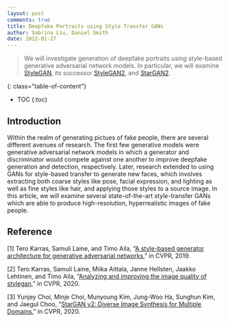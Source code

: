 ```yaml
---
layout: post
comments: true
title: Deepfake Portraits using Style Transfer GANs
author: Sabrina Liu, Daniel Smith
date: 2022-01-27
---
```



> We will investigate generation of deepfake portraits using style-based generative adversarial network models. In particular, we will examine [StyleGAN](https://github.com/NVlabs/stylegan), its successor [StyleGAN2](https://github.com/NVlabs/stylegan2), and [StarGAN2](https://github.com/clovaai/stargan-v2).

<!--more-->
{: class="table-of-content"}
* TOC
{:toc}

## Introduction
Within the realm of generating pictues of fake people, there are several different avenues of research. The first few generative models were generative adversarial network models in which a generator and discriminator would compete against one another to improve deepfake generation and detection, respectively. Later, research extended to using GANs for style-based transfer to generate new faces, which involves extracting both coarse styles like pose, facial expression, and lighting as well as fine styles like hair, and applying those styles to a source image. In this article, we will examine several state-of-the-art style-transfer GANs which are able to produce high-resolution, hyperrealistic images of fake people.


## Reference
[1] Tero Karras, Samuli Laine, and Timo Aila, “[A style-based
generator architecture for generative adversarial networks](https://arxiv.org/pdf/1812.04948.pdf),” in
CVPR, 2019.

[2] Tero Karras, Samuli Laine, Miika Aittala, Janne Hellsten,
Jaakko Lehtinen, and Timo Aila, “[Analyzing and improving
the image quality of stylegan](https://arxiv.org/pdf/1912.04958.pdf),” in CVPR, 2020.

[3] Yunjey Choi, Minje Choi, Munyoung Kim, Jung-Woo Ha,
Sunghun Kim, and Jaegul Choo, “[StarGAN v2: Diverse Image Synthesis for Multiple Domains](https://arxiv.org/pdf/1912.01865.pdf),” in CVPR, 2020.

<!-- 
## Main Content
Your survey starts here. You can refer to the [source code](https://github.com/lilianweng/lil-log/tree/master/_posts) of [lil's blogs](https://lilianweng.github.io/lil-log/) for article structure ideas or Markdown syntax. We've provided a [sample post](https://ucladeepvision.github.io/CS188-Projects-2022Winter/2017/06/21/an-overview-of-deep-learning.html) from Lilian Weng and you can find the source code [here](https://raw.githubusercontent.com/UCLAdeepvision/CS188-Projects-2022Winter/main/_posts/2017-06-21-an-overview-of-deep-learning.md)

## Basic Syntax
### Image
Please create a folder with the name of your team id under /assets/images/, put all your images into the folder and reference the images in your main content.

You can add an image to your survey like this:
![YOLO]({{ '/assets/images/UCLAdeepvision/object_detection.png' | relative_url }})
{: style="width: 400px; max-width: 100%;"}
*Fig 1. YOLO: An object detection method in computer vision* [1].

Please cite the image if it is taken from other people's work.


### Table
Here is an example for creating tables, including alignment syntax.

|             | column 1    |  column 2     |
| :---        |    :----:   |          ---: |
| row1        | Text        | Text          |
| row2        | Text        | Text          |



### Code Block
```
# This is a sample code block
import torch
print (torch.__version__)
```


### Formula
Please use latex to generate formulas, such as:

$$
\tilde{\mathbf{z}}^{(t)}_i = \frac{\alpha \tilde{\mathbf{z}}^{(t-1)}_i + (1-\alpha) \mathbf{z}_i}{1-\alpha^t}
$$

or you can write in-text formula $$y = wx + b$$.

### More Markdown Syntax
You can find more Markdown syntax at [this page](https://www.markdownguide.org/basic-syntax/).

## Reference
Please make sure to cite properly in your work, for example:

[1] Redmon, Joseph, et al. "You only look once: Unified, real-time object detection." *Proceedings of the IEEE conference on computer vision and pattern recognition*. 2016.

--- -->
